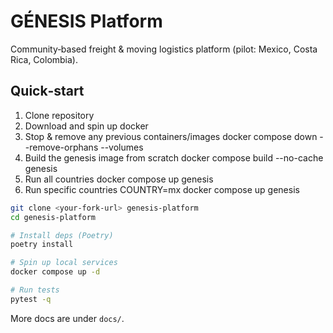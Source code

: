 # GÉNESIS Platform

Community‑based freight & moving logistics platform (pilot: Mexico, Costa Rica, Colombia).

## Quick‑start

1. Clone repository
2. Download and spin up docker
3. Stop & remove any previous containers/images docker compose down --remove-orphans --volumes
4. Build the genesis image from scratch docker compose build --no-cache genesis
5. Run all countries docker compose up genesis
6. Run specific countries COUNTRY=mx docker compose up genesis


```bash
git clone <your-fork-url> genesis-platform
cd genesis-platform

# Install deps (Poetry)
poetry install

# Spin up local services
docker compose up -d

# Run tests
pytest -q
```

More docs are under `docs/`.
